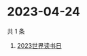 # 2023-04-24

共 1 条

<!-- BEGIN -->
<!-- 最后更新时间 Mon Apr 24 2023 08:47:07 GMT+0800 (China Standard Time) -->

1. [2023世界读书日](https://www.zhihu.com/search?q=2023世界读书日)

<!-- END -->
